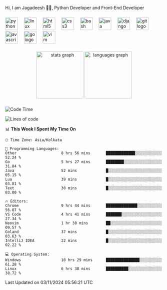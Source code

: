 <p align="left">Hi, I am Jagadeesh 👾👾, Python Developer and Front-End Developer </p>

###

<div align="left">
  <img src="https://cdn.jsdelivr.net/gh/devicons/devicon/icons/python/python-original.svg" height="40" alt="python logo"  />
  <img width="12" />
  <img src="https://cdn.jsdelivr.net/gh/devicons/devicon/icons/linux/linux-original.svg" height="40" alt="linux logo"  />
  <img width="12" />
  <img src="https://cdn.jsdelivr.net/gh/devicons/devicon/icons/html5/html5-original.svg" height="40" alt="html5 logo"  />
  <img width="12" />
  <img src="https://cdn.jsdelivr.net/gh/devicons/devicon/icons/css3/css3-original.svg" height="40" alt="css3 logo"  />
  <img width="12" />
  <img src="https://cdn.jsdelivr.net/gh/devicons/devicon/icons/bash/bash-original.svg" height="40" alt="bash logo"  />
  <img width="12" />
  <img src="https://cdn.jsdelivr.net/gh/devicons/devicon/icons/java/java-original.svg" height="40" alt="java logo"  />
  <img width="12" />
  <img src="https://cdn.jsdelivr.net/gh/devicons/devicon/icons/django/django-plain.svg" height="40" alt="django logo"  />
  <img width="12" />
  <img src="https://cdn.jsdelivr.net/gh/devicons/devicon/icons/git/git-original.svg" height="40" alt="git logo"  />
  <img width="12" />
  <img src="https://cdn.jsdelivr.net/gh/devicons/devicon/icons/javascript/javascript-original.svg" height="40" alt="javascript logo"  />
  <img width="12" />
  <img src="https://cdn.jsdelivr.net/gh/devicons/devicon/icons/go/go-original.svg" height="40" alt="go logo"  />
  <img width="12" />
  <img src="https://cdn.jsdelivr.net/gh/devicons/devicon/icons/vim/vim-original.svg" height="40" alt="vim logo"  />
</div>

###

<div align="center">
  <img src="https://github-readme-stats.vercel.app/api?username=JagadeeshKEEE&hide_title=false&hide_rank=false&show_icons=true&include_all_commits=true&count_private=true&disable_animations=false&theme=dracula&locale=en&hide_border=false&order=1" height="150" alt="stats graph"  />
  <img src="https://github-readme-stats.vercel.app/api/top-langs?username=JagadeeshKEEE&locale=en&hide_title=false&layout=compact&card_width=320&langs_count=5&theme=dracula&hide_border=false&order=2" height="150" alt="languages graph"  />
</div>

###
<!--START_SECTION:waka-->
![Code Time](http://img.shields.io/badge/Code%20Time-372%20hrs%2029%20mins-blue)

![Lines of code](https://img.shields.io/badge/From%20Hello%20World%20I%27ve%20Written-970%20lines%20of%20code-blue)

📊 **This Week I Spent My Time On** 

```text
🕑︎ Time Zone: Asia/Kolkata

💬 Programming Languages: 
Other                    8 hrs 56 mins       █████████████░░░░░░░░░░░░   52.24 % 
Go                       5 hrs 27 mins       ████████░░░░░░░░░░░░░░░░░   31.84 % 
Java                     52 mins             █░░░░░░░░░░░░░░░░░░░░░░░░   05.15 % 
Lua                      39 mins             █░░░░░░░░░░░░░░░░░░░░░░░░   03.81 % 
Text                     30 mins             █░░░░░░░░░░░░░░░░░░░░░░░░   03.00 % 

🔥 Editors: 
Chrome                   9 hrs 44 mins       ██████████████░░░░░░░░░░░   56.87 % 
VS Code                  4 hrs 41 mins       ███████░░░░░░░░░░░░░░░░░░   27.34 % 
Neovim                   1 hr 38 mins        ██░░░░░░░░░░░░░░░░░░░░░░░   09.57 % 
Goland                   37 mins             █░░░░░░░░░░░░░░░░░░░░░░░░   03.63 % 
IntelliJ IDEA            22 mins             █░░░░░░░░░░░░░░░░░░░░░░░░   02.22 % 

💻 Operating System: 
Windows                  10 hrs 29 mins      ███████████████░░░░░░░░░░   61.28 % 
Linux                    6 hrs 38 mins       ██████████░░░░░░░░░░░░░░░   38.72 % 
```


 Last Updated on 03/11/2024 05:56:21 UTC
<!--END_SECTION:waka-->
